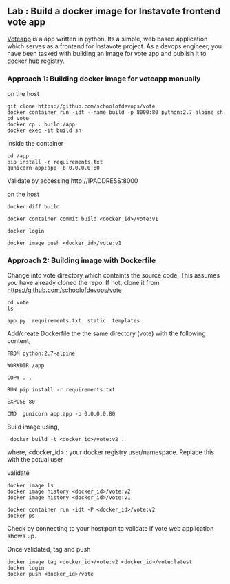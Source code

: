 ## Lab : Build a docker image for Instavote frontend vote app

[Voteapp](https://github.com/schoolofdevops/vote) is a app written in python. Its a simple, web based  application which serves as a frontend for Instavote project. As a devops engineer, you have been tasked with building an image for vote app and publish it to docker hub registry.


### Approach 1: Building docker image for voteapp manually


on the host

```
git clone https://github.com/schoolofdevops/vote
docker container run -idt --name build -p 8000:80 python:2.7-alpine sh
cd vote
docker cp . build:/app
docker exec -it build sh
```

inside the container

```
cd /app
pip install -r requirements.txt
gunicorn app:app -b 0.0.0.0:80
```

Validate by accessing http://IPADDRESS:8000

on the host

```
docker diff build

docker container commit build <docker_id>/vote:v1

docker login

docker image push <docker_id>/vote:v1

```





### Approach 2: Building image with Dockerfile


Change into vote  directory which containts the source code.  This assumes you have already cloned the repo. If not, clone it from https://github.com/schoolofdevops/vote

```
cd vote
ls

app.py  requirements.txt  static  templates
```

Add/create  Dockerfile the the same directory (vote) with the following content,

```
FROM python:2.7-alpine

WORKDIR /app

COPY . .

RUN pip install -r requirements.txt

EXPOSE 80

CMD  gunicorn app:app -b 0.0.0.0:80
```

Build image using,

```
 docker build -t <docker_id>/vote:v2 .
```

where,
  <docker_id> : your docker registry user/namespace. Replace this with the actual user


validate

```
docker image ls
docker image history <docker_id>/vote:v2
docker image history <docker_id>/vote:v1

docker container run -idt -P <docker_id>/vote:v2
docker ps
```

Check by connecting to your host:port to validate if vote web application shows up.


Once validated, tag and push

```
docker image tag <docker_id>/vote:v2 <docker_id>/vote:latest
docker login
docker push <docker_id>/vote
```
